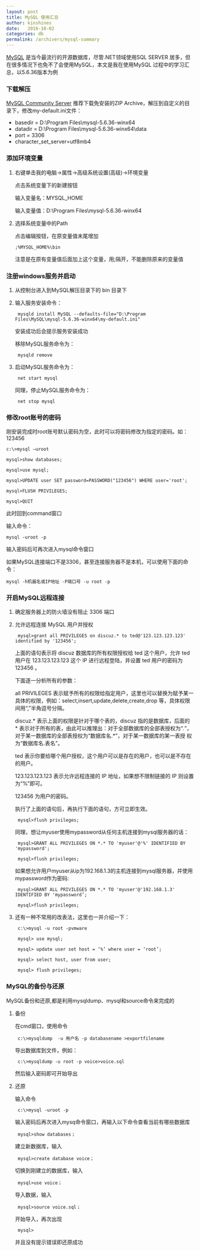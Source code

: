 ```yaml
---
layout: post
title: MySQL 使用汇总
author: kinshines
date:   2016-10-02
categories: db
permalink: /archivers/mysql-summary
---
```


<p class="lead"> <a href="https://www.mysql.com/">MySQL</a> 是当今最流行的开源数据库，尽管.NET领域使用SQL SERVER 居多，但在很多情况下也免不了会使用MySQL，本文是我在使用MySQL 过程中的学习汇总，以5.6.36版本为例</p>

### 下载解压
[MySQL Community Server](https://dev.mysql.com/downloads/mysql/)
推荐下载免安装的ZIP Archive，解压到自定义的目录下，修改my-default.ini文件：
* basedir = D:\Program Files\mysql-5.6.36-winx64
* datadir = D:\Program Files\mysql-5.6.36-winx64\data
* port = 3306
* character_set_server=utf8mb4

### 添加环境变量
1. 右键单击我的电脑->属性->高级系统设置(高级)->环境变量

    点击系统变量下的新建按钮

    输入变量名：MYSQL_HOME

    输入变量值：D:\Program Files\mysql-5.6.36-winx64

 2. 选择系统变量中的Path

     点击编辑按钮，在原变量值末尾增加  
     
        ;%MYSQL_HOME%\bin

     注意是在原有变量值后面加上这个变量，用;隔开，不能删除原来的变量值

### 注册windows服务并启动
1. 从控制台进入到MySQL解压目录下的 bin 目录下
2. 输入服务安装命令：

        mysqld install MySQL --defaults-file="D:\Program Files\MySQL\mysql-5.6.36-winx64\my-default.ini"

    安装成功后会提示服务安装成功

    移除MySQL服务命令为：
    
        mysqld remove
3. 启动MySQL服务命令为：

        net start mysql

    同理，停止MySQL服务命令为：
        
        net stop mysql

### 修改root账号的密码
刚安装完成时root账号默认密码为空，此时可以将密码修改为指定的密码。如：123456

    c:\>mysql –uroot

    mysql>show databases;

    mysql>use mysql;

    mysql>UPDATE user SET password=PASSWORD("123456") WHERE user='root';

    mysql>FLUSH PRIVILEGES;

    mysql>QUIT

此时回到command窗口

输入命令：

    mysql -uroot -p 
输入密码后可再次进入mysql命令窗口

如果MySQL连接端口不是3306，甚至连接服务器不是本机，可以使用下面的命令：

    mysql -h机器名或IP地址 -P端口号 -u root -p

### 开启MySQL远程连接
1. 确定服务器上的防火墙没有阻止 3306 端口
2. 允许远程连接 MySQL 用户并授权

        mysql>grant all PRIVILEGES on discuz.* to ted@'123.123.123.123' identified by '123456';

    上面的语句表示将 discuz 数据库的所有权限授权给 ted 这个用户，允许 ted 用户在 123.123.123.123 这个 IP 进行远程登陆，并设置 ted 用户的密码为 123456 。

    下面逐一分析所有的参数：

    all PRIVILEGES 表示赋予所有的权限给指定用户，这里也可以替换为赋予某一具体的权限，例如：select,insert,update,delete,create,drop 等，具体权限间用“,”半角逗号分隔。

    discuz.* 表示上面的权限是针对于哪个表的，discuz 指的是数据库，后面的 * 表示对于所有的表，由此可以推理出：对于全部数据库的全部表授权为“*.*”，对于某一数据库的全部表授权为“数据库名.*”，对于某一数据库的某一表授 权为“数据库名.表名”。

    ted 表示你要给哪个用户授权，这个用户可以是存在的用户，也可以是不存在的用户。

    123.123.123.123 表示允许远程连接的 IP 地址，如果想不限制链接的 IP 则设置为“%”即可。

    123456 为用户的密码。

    执行了上面的语句后，再执行下面的语句，方可立即生效。

        mysql>flush privileges;

    同理，想让myuser使用mypassword从任何主机连接到mysql服务器的话：

        mysql>GRANT ALL PRIVILEGES ON *.* TO 'myuser'@'%' IDENTIFIED BY 'mypassword';

        mysql>flush privileges;

    如果想允许用户myuser从ip为192.168.1.3的主机连接到mysql服务器，并使用mypassword作为密码:

        mysql>GRANT ALL PRIVILEGES ON *.* TO 'myuser'@'192.168.1.3' IDENTIFIED BY 'mypassword’;

        mysql>flush privileges;

3. 还有一种不常用的改表法，这里也一并介绍一下：

        c:\>mysql -u root -pvmware

        mysql> use mysql;

        mysql> update user set host = ‘%’ where user = ‘root’;

        mysql> select host, user from user;

        mysql> flush privileges;

### MySQL的备份与还原
MySQL备份和还原,都是利用mysqldump、mysql和source命令来完成的
1. 备份

    在cmd窗口，使用命令
    
        c:\>mysqldump  -u 用户名 -p databasename >exportfilename
        
    导出数据库到文件，例如：
    
        c:\>mysqldump -u root -p voice>voice.sql
        
    然后输入密码即可开始导出
2. 还原

    输入命令
    
        c:\>mysql -uroot -p 
        
    输入密码后再次进入mysq命令窗口，再输入以下命令查看当前有哪些数据库
    
        mysql>show databases；

    建立新数据库，输入
    
        mysql>create database voice；

    切换到刚建立的数据库，输入
    
        mysql>use voice；

    导入数据，输入

        mysql>source voice.sql；

    开始导入，再次出现

        mysql>

    并且没有提示错误即还原成功


